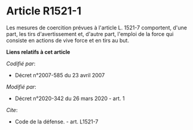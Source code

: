 # Article R1521-1

Les mesures de coercition prévues à l'article L. 1521-7 comportent, d'une part, les tirs d'avertissement et, d'autre part,
l'emploi de la force qui consiste en actions de vive force et en tirs au but.

**Liens relatifs à cet article**

_Codifié par_:

  - Décret n°2007-585 du 23 avril 2007

_Modifié par_:

  - Décret n°2020-342 du 26 mars 2020 - art. 1

_Cite_:

  - Code de la défense. - art. L1521-7
